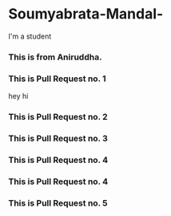 # Soumyabrata-Mandal-
I'm a student
### This is from Aniruddha.
### This is Pull Request no. 1
hey
hi
### This is Pull Request no. 2
### This is Pull Request no. 3
### This is Pull Request no. 4
### This is Pull Request no. 4
### This is Pull Request no. 5
